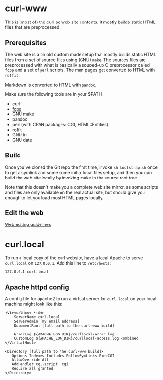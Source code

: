 # curl-www

This is (most of) the curl.se web site contents. It mostly builds static
HTML files that are preprocessed.

## Prerequisites

The web site is a on old custom made setup that mostly builds static HTML
files from a set of source files using (GNU) `make`. The sources files are
preprocessed with what is basically a souped-up C preprocessor called `fcpp`
and a set of `perl` scripts. The man pages get converted to HTML with
`roffit`.

Markdown is converted to HTML with `pandoc`.

Make sure the following tools are in your $PATH.

 - curl
 - [fcpp](https://daniel.haxx.se/projects/fcpp/)
 - GNU make
 - pandoc
 - perl (with CPAN packages: CGI, HTML::Entities)
 - roffit
 - GNU ln
 - GNU date

## Build

Once you've cloned the Git repo the first time, invoke `sh bootstrap.sh` once
to get a symlink and some some initial local files setup, and then you can
build the web site locally by invoking make in the source root tree.

Note that this doesn't make you a complete web site mirror, as some scripts
and files are only available on the real actual site, but should give you
enough to let you load most HTML pages locally.

## Edit the web

[Web editing guidelines](https://curl.se/web-editing.html)

# curl.local

To run a local copy of the curl website, have a local Apache to serve
`curl.local` on `127.0.0.1`. Add this line to `/etc/hosts`:

    127.0.0.1 curl.local

## Apache httpd config

A config file for apache2 to run a virtual server for `curl.local` on your
local machine might look like this:

~~~
<VirtualHost *:80>
    ServerName curl.local
    ServerAdmin [my email address]
    DocumentRoot [full path to the curl-www build]

    ErrorLog ${APACHE_LOG_DIR}/curllocal-error.log
    CustomLog ${APACHE_LOG_DIR}/curllocal-access.log combined
</VirtualHost>

<Directory [full path to the curl-www build]>
   Options Indexes Includes FollowSymLinks ExecCGI
   AllowOverride All
   AddHandler cgi-script .cgi
   Require all granted
</Directory>
~~~

